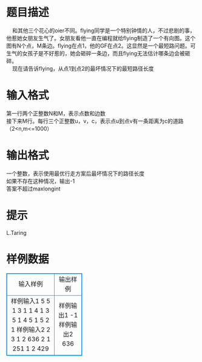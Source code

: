 # 

 
 # 题目描述 
&nbsp;&nbsp;&nbsp;&nbsp;和其他三个花心的oier不同。flying同学是一个特别钟情的人，不过悲剧的事，他惹她女朋友生气了。女朋友看他一直在编程就给flying制造了一个有向图。这个图有N个点，M条边。flying在点1，他的GF在点2。这显然是一个最短路问题。可生气的女孩子是不好惹的，她会砸碎一条边，而且flying无法估计哪条边会被砸碎。<BR>&nbsp;&nbsp;&nbsp;&nbsp;现在请告诉flying，从点1到点2的最坏情况下的最短路径长度 

 
 # 输入格式 
第一行两个正整数N和M，表示点数和边数<BR>接下来M行。每行三个正整数u，v，c，表示点u到点v有一条距离为c的道路<BR>（2&lt;n,m&lt;=1000） 

 
 # 输出格式 
一个整数，表示使用最优行走方案后最坏情况下的路径长度<BR>如果不存在这种情况，输出-1<BR>答案不超过maxlongint 

 
 # 提示 
L.Taring 
# 样例数据
<style>
        table,table tr th, table tr td { border:1px solid #0094ff; }
        table { width: 200px; min-height: 25px; line-height: 25px; text-align: center; border-collapse: collapse;}   
    </style>
<table>
	<tr>
		<td>输入样例</td>
		<td>输出样例</td>
	</tr>
<tr><td>样例输入1
5 5
1 3 1
1 4 1
3 5 1
4 5 1
5 2 1
样例输入2
2 3
1 2 636
2 1 251
1 2 429

</td><td>样例输出1
-1
样例输出2
636
</td></tr></table>
